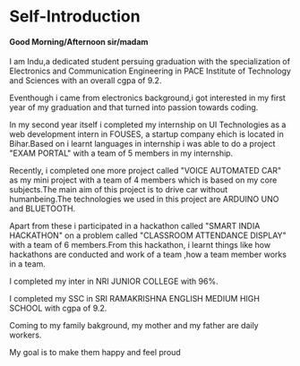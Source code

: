 # Self-Introduction
<h4>Good Morning/Afternoon sir/madam</h4>
<p>I am Indu,a dedicated student persuing graduation with the specialization of Electronics and Communication Engineering in PACE Institute of Technology and Sciences with an overall cgpa of 9.2.</p>
<p>Eventhough i came from electronics background,i got interested in my first year of my graduation and that turned into passion towards coding.</p>
<p>In my second year itself i completed my internship on UI Technologies as a web development intern in FOUSES, a startup company ehich is located in Bihar.Based on i learnt languages in internship i was able to do a project "EXAM PORTAL" with a team of 5 members in my internship.</p>
<p>Recently, i completed one more project called "VOICE AUTOMATED CAR" as my mini project with a team of 4 members which is based on my core subjects.The main aim of this project is to drive car without humanbeing.The technologies we used in this project are ARDUINO UNO and BLUETOOTH.</p>
<p>Apart from these i participated in a hackathon called "SMART INDIA HACKATHON" on a problem called "CLASSROOM ATTENDANCE DISPLAY" with a team of 6 members.From this hackathon, i learnt things like how hackathons are conducted and work of a team ,how a team member works in a team.</p>
<p>I completed my inter in NRI JUNIOR COLLEGE with 96%.</p>
<p>I completed my SSC in SRI RAMAKRISHNA ENGLISH MEDIUM HIGH SCHOOL with cgpa of 9.2.</p>
<p>Coming to my family bakground, my mother and my father are daily workers.</p>
<p>My goal is to make them happy and feel proud</p>
